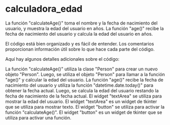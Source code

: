 # calculadora_edad
La función "calculateAge()" toma el nombre y la fecha de nacimiento del usuario, y muestra la edad del usuario en años. La función "age()" recibe la fecha de nacimiento del usuario y calcula la edad del usuario en años.

El código está bien organizado y es fácil de entender. Los comentarios proporcionan información útil sobre lo que hace cada parte del código.

Aquí hay algunos detalles adicionales sobre el código:

La función "calculateAge()" utiliza la clase "Person" para crear un nuevo objeto "Person". Luego, se utiliza el objeto "Person" para llamar a la función "age()" y calcular la edad del usuario.
La función "age()" recibe la fecha de nacimiento del usuario y utiliza la función "datetime.date.today()" para obtener la fecha actual. Luego, se calcula la edad del usuario restando la fecha de nacimiento de la fecha actual.
El widget "textArea" se utiliza para mostrar la edad del usuario. El widget "textArea" es un widget de tkinter que se utiliza para mostrar texto.
El widget "button" se utiliza para activar la función "calculateAge()". El widget "button" es un widget de tkinter que se utiliza para activar una función.
